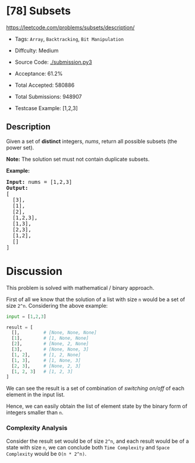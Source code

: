 # [78] Subsets

<https://leetcode.com/problems/subsets/description/>

- Tags: `Array`, `Backtracking`, `Bit Manipulation`

- Diffculty: Medium

- Source Code: [./submission.py3](./submission.py3)

- Acceptance: 61.2%

- Total Accepted: 580886

- Total Submissions: 948907

- Testcase Example: [1,2,3]

## Description

<p>Given a set of <strong>distinct</strong> integers, <em>nums</em>, return all possible subsets (the power set).</p>

<p><strong>Note:</strong> The solution set must not contain duplicate subsets.</p>

<p><strong>Example:</strong></p>

<pre>
<strong>Input:</strong> nums = [1,2,3]
<strong>Output:</strong>
[
  [3],
&nbsp; [1],
&nbsp; [2],
&nbsp; [1,2,3],
&nbsp; [1,3],
&nbsp; [2,3],
&nbsp; [1,2],
&nbsp; []
]</pre>

# Discussion

This problem is solved with mathematical / binary approach.

First of all we know that the solution of a list with size `n` would be
a set of size `2^n`. Considering the above example:

```python
input = [1,2,3]

result = [
  [],         # [None, None, None]
  [1],        # [1, None, None]
  [2],        # [None, 2, None]
  [3],        # [None, None, 3]
  [1, 2],     # [1, 2, None]
  [1, 3],     # [1, None, 3]
  [2, 3],     # [None, 2, 3]
  [1, 2, 3]   # [1, 2, 3]
]
```

We can see the result is a set of combination of *switching on/off* of each
element in the input list.

Hence, we can easily obtain the list of element state by the binary form of
integers smaller than `n`.

### Complexity Analysis

Consider the result set would be of size `2^n`, and each result would be of
a state with size `n`, we can conclude both `Time Complexity` and `Space
Complexity` would be `O(n * 2^n)`.
